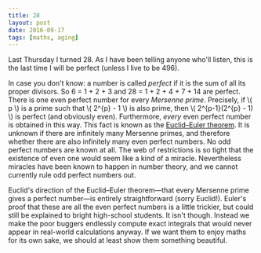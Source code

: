 ```yaml
---
title: 28
layout: post
date: 2016-09-17
tags: [maths, aging]
---
```


Last Thursday I turned 28. As I have been telling anyone who'll listen, this is the last time I will be perfect (unless I live to be 496).  

In case you don't know: a number is called *perfect* if it is the sum of all its proper divisors. So 6 = 1 + 2 + 3 and 28 = 1 + 2 + 4 + 7 + 14 are perfect. There is one even perfect number for every *Mersenne prime*. Precisely, if \\( p \\) is a prime such that \\( 2^{p} - 1 \\) is also prime, then \\( 2^{p-1}(2^{p} - 1) \\) is perfect (and obviously even). Furthermore, *every* even perfect number is obtained in this way. This fact is known as the [Euclid&ndash;Euler theorem](https://en.wikipedia.org/wiki/Euclid%E2%80%93Euler_theorem). It is unknown if there are infinitely many Mersenne primes, and therefore whether there are also infinitely many even perfect numbers. No odd perfect numbers are known at all. The web of restrictions is so tight that the existence of even one would seem like a kind of a miracle. Nevertheless miracles have been known to happen in number theory, and we cannot currently rule odd perfect numbers out.

Euclid's direction of the Euclid&ndash;Euler theorem&mdash;that every Mersenne prime gives a perfect number&mdash;is entirely straightforward (sorry Euclid!). Euler's proof that these are all the even perfect numbers is a little trickier, but could still be explained to bright high-school students. It isn't though. Instead we make the poor buggers endlessly compute exact integrals that would never appear in real-world calculations anyway. If we want them to enjoy maths for its own sake, we should at least show them something beautiful.
